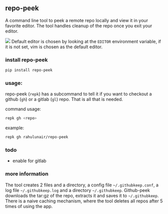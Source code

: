 ## repo-peek

A command line tool to peek a remote repo locally and view it in your favorite editor. The tool handles cleanup of the repo once you exit your editor. 

<a href="https://asciinema.org/a/3EyUeIwGTYxTJFceBbJNLln8t" target="_blank"><img src="https://asciinema.org/a/3EyUeIwGTYxTJFceBbJNLln8t.svg" /></a>
Default editor is chosen by looking at the `EDITOR` environment variable, if it is not set, vim is chosen as the default editor.

### install repo-peek

```bash
pip install repo-peek
```

### usage:

repo-peek (`repk`) has a subcommand to tell it if you want to checkout a github (`gh`) or a gitlab (`gl`) repo. That is all that is needed.


command usage:

```bash
repk gh <repo>
```

example:

```bash
repk gh rahulunair/repo-peek
```

### todo

- enable for gitlab

### more information

The tool creates 2 files and a directory, a config file `~/.githubkeep.conf`, a log file `~/.githubkeep.log` and a directory `~/.githubkeep`. Github-peek downloads the tar:gz of the repo, extracts it and saves it to `~/.githubkeep`. There is a naive caching mechanism, where the tool deletes all repos after 5 times of using the app.


